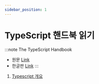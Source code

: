 ```yaml
---
sidebar_position: 1
---
```


# TypeScript 핸드북 읽기

:::note The TypeScript Handbook

- 원문 [Link](https://www.typescriptlang.org/docs/handbook/intro.html)
- 한글판 [Link](https://www.typescriptlang.org/ko/docs/handbook/intro.html)
:::

1. [Typescript 개요](./tsbook1.md)
